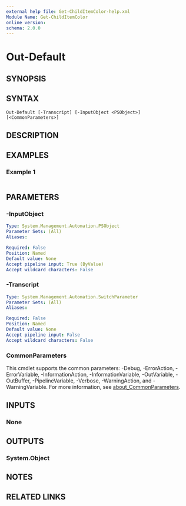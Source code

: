 ```yaml
---
external help file: Get-ChildItemColor-help.xml
Module Name: Get-ChildItemColor
online version:
schema: 2.0.0
---
```


# Out-Default

## SYNOPSIS


## SYNTAX

```
Out-Default [-Transcript] [-InputObject <PSObject>] [<CommonParameters>]
```

## DESCRIPTION


## EXAMPLES

### Example 1
```powershell

```



## PARAMETERS

### -InputObject


```yaml
Type: System.Management.Automation.PSObject
Parameter Sets: (All)
Aliases:

Required: False
Position: Named
Default value: None
Accept pipeline input: True (ByValue)
Accept wildcard characters: False
```

### -Transcript


```yaml
Type: System.Management.Automation.SwitchParameter
Parameter Sets: (All)
Aliases:

Required: False
Position: Named
Default value: None
Accept pipeline input: False
Accept wildcard characters: False
```

### CommonParameters
This cmdlet supports the common parameters: -Debug, -ErrorAction, -ErrorVariable, -InformationAction, -InformationVariable, -OutVariable, -OutBuffer, -PipelineVariable, -Verbose, -WarningAction, and -WarningVariable. For more information, see [about_CommonParameters](http://go.microsoft.com/fwlink/?LinkID=113216).

## INPUTS

### None

## OUTPUTS

### System.Object
## NOTES

## RELATED LINKS
